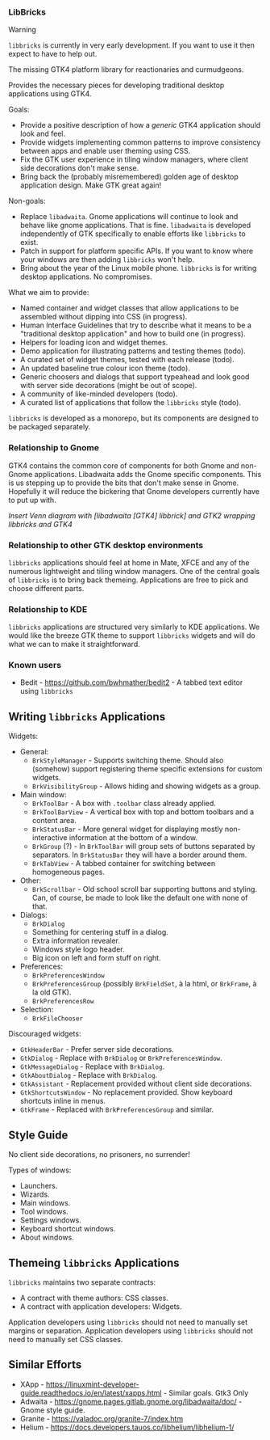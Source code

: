 ### LibBricks

> [!WARNING]
> `libbricks` is currently in very early development.  If you want to use it then expect to have to help out.

The missing GTK4 platform library for reactionaries and curmudgeons.

Provides the necessary pieces for developing traditional desktop applications using GTK4.

Goals:
  - Provide a positive description of how a _generic_ GTK4 application should look and feel.
  - Provide widgets implementing common patterns to improve consistency between apps and enable user theming using CSS.
  - Fix the GTK user experience in tiling window managers, where client side decorations don't make sense.
  - Bring back the (probably misremembered) golden age of desktop application design.  Make GTK great again!

Non-goals:
  - Replace `libadwaita`.  Gnome applications will continue to look and behave like gnome applications.  That is fine.  `libadwaita` is developed independently of GTK specifically to enable efforts like `libbricks` to exist.
  - Patch in support for platform specific APIs.  If you want to know where your windows are then adding `libbricks` won't help.
  - Bring about the year of the Linux mobile phone.  `libbricks` is for writing desktop applications.  No compromises.

What we aim to provide:
  - Named container and widget classes that allow applications to be assembled without dipping into CSS (in progress).
  - Human Interface Guidelines that try to describe what it means to be a "traditional desktop application" and how to build one (in progress).
  - Helpers for loading icon and widget themes.
  - Demo application for illustrating patterns and testing themes (todo).
  - A curated set of widget themes, tested with each release (todo).
  - An updated baseline true colour icon theme (todo).
  - Generic choosers and dialogs that support typeahead and look good with server side decorations (might be out of scope).
  - A community of like-minded developers (todo).
  - A curated list of applications that follow the `libbricks` style (todo).


`libbricks` is developed as a monorepo, but its components are designed to be packaged separately.


### Relationship to Gnome

GTK4 contains the common core of components for both Gnome and non-Gnome applications.
Libadwaita adds the Gnome specific components.
This is us stepping up to provide the bits that don't make sense in Gnome.
Hopefully it will reduce the bickering that Gnome developers currently have to put up with.

*Insert Venn diagram with [libadwaita [GTK4] libbrick] and GTK2 wrapping libbricks and GTK4*


### Relationship to other GTK desktop environments

`libbricks` applications should feel at home in Mate, XFCE and any of the numerous lightweight and tiling window managers.
One of the central goals of `libbricks` is to bring back themeing.
Applications are free to pick and choose different parts.


### Relationship to KDE

`libbricks` applications are structured very similarly to KDE applications.
We would like the breeze GTK theme to support `libbricks` widgets and will do what we can to make it straightforward.


### Known users

  - Bedit - https://github.com/bwhmather/bedit2 - A tabbed text editor using `libbricks`


## Writing `libbricks` Applications

Widgets:
  - General:
    - `BrkStyleManager` - Supports switching theme.  Should also (somehow) support registering theme specific extensions for custom widgets.
    - `BrkVisibilityGroup` - Allows hiding and showing widgets as a group.
  - Main window:
    - `BrkToolBar` - A box with `.toolbar` class already applied.
    - `BrkToolBarView` - A vertical box with top and bottom toolbars and a content area.
    - `BrkStatusBar` - More general widget for displaying mostly non-interactive information at the bottom of a window.
    - `BrkGroup` (?) - In `BrkToolBar` will group sets of buttons separated by separators.  In `BrkStatusBar` they will have a border around them.
    - `BrkTabView` - A tabbed container for switching between homogeneous pages.
  - Other:
    - `BrkScrollbar` - Old school scroll bar supporting buttons and styling. Can, of course, be made to look like the default one with none of that.
  - Dialogs:
    - `BrkDialog`
    - Something for centering stuff in a dialog.
    - Extra information revealer.
    - Windows style logo header.
    - Big icon on left and form stuff on right.
  - Preferences:
    - `BrkPreferencesWindow`
    - `BrkPreferencesGroup` (possibly `BrkFieldSet`, à la html, or `BrkFrame`, à la old GTK).
    - `BrkPreferencesRow`
  - Selection:
    - `BrkFileChooser`

Discouraged widgets:
  - `GtkHeaderBar` - Prefer server side decorations.
  - `GtkDialog` - Replace with `BrkDialog` or `BrkPreferencesWindow`.
  - `GtkMessageDialog` - Replace with `BrkDialog`.
  - `GtkAboutDialog` - Replace with `BrkDialog`.
  - `GtkAssistant` - Replacement provided without client side decorations.
  - `GtkShortcutsWindow` - No replacement provided.  Show keyboard shortcuts inline in menus.
  - `GtkFrame` - Replaced with `BrkPreferencesGroup` and similar.


## Style Guide

No client side decorations, no prisoners, no surrender!

Types of windows:
  - Launchers.
  - Wizards.
  - Main windows.
  - Tool windows.
  - Settings windows.
  - Keyboard shortcut windows.
  - About windows.


## Themeing `libbricks` Applications

`libbricks` maintains two separate contracts:
  - A contract with theme authors: CSS classes.
  - A contract with application developers: Widgets.

Application developers using `libbricks` should not need to manually set margins or separation.
Application developers using `libbricks` should not need to manually set CSS classes.


## Similar Efforts

  - XApp - https://linuxmint-developer-guide.readthedocs.io/en/latest/xapps.html - Similar goals.  Gtk3 Only
  - Adwaita - https://gnome.pages.gitlab.gnome.org/libadwaita/doc/ - Gnome style guide.
  - Granite - https://valadoc.org/granite-7/index.htm
  - Helium - https://docs.developers.tauos.co/libhelium/libhelium-1/










